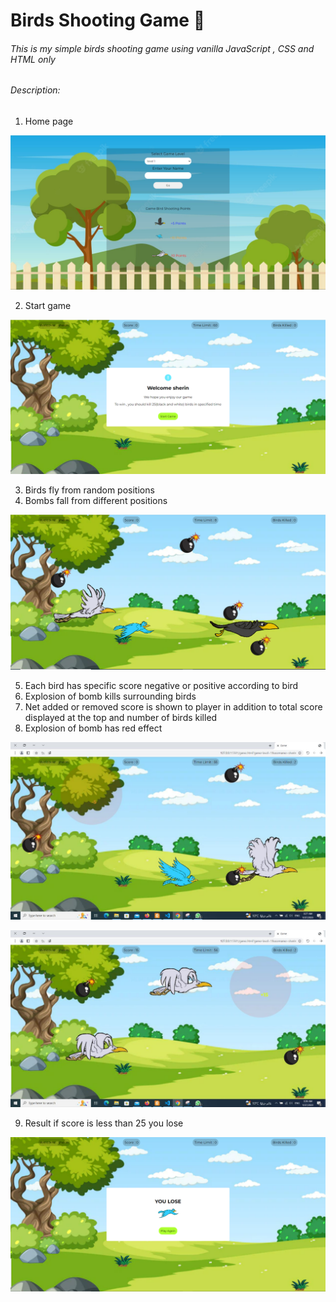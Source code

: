 # Birds Shooting Game :duck:
###### This is my simple birds shooting game using vanilla JavaScript , CSS and HTML only

###### Description:
1. Home page

![Alt text](assets/home1.PNG)

2. Start game

![Alt text](assets/game1.PNG)

3. Birds fly from random positions
4. Bombs fall from different positions

![Alt text](assets/game2.PNG)

5. Each bird has specific score negative or positive according to bird
6. Explosion of bomb kills surrounding birds
7. Net added or removed score is shown to player in addition to total score displayed at the top and number of birds killed
8. Explosion of bomb has red effect

![Alt text](assets/game4.jpg)

![Alt text](assets/game5.jpg)

9. Result if score is less than 25 you lose

![Alt text](assets/game3.PNG)
